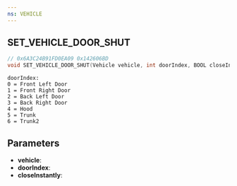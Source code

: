 ```yaml
---
ns: VEHICLE
---
```

## SET_VEHICLE_DOOR_SHUT

```c
// 0x6A3C24B91FD0EA09 0x142606BD
void SET_VEHICLE_DOOR_SHUT(Vehicle vehicle, int doorIndex, BOOL closeInstantly);
```

```
doorIndex:
0 = Front Left Door
1 = Front Right Door
2 = Back Left Door
3 = Back Right Door
4 = Hood
5 = Trunk
6 = Trunk2
```

## Parameters
* **vehicle**:
* **doorIndex**:
* **closeInstantly**:
